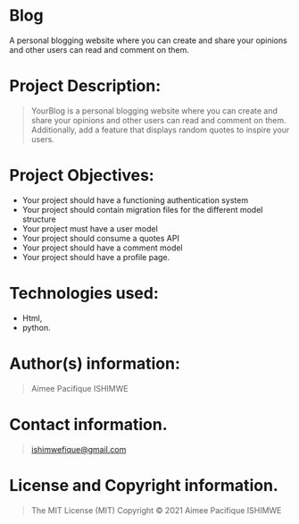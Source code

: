# Blog
A personal blogging website where you can create and share your opinions and other users can read and comment on them.

# Project Description:
> YourBlog is a personal blogging website where you can create and share your opinions and other users can read and comment on them. Additionally, add a feature that displays random quotes to inspire your users.


# Project Objectives:
* Your project should have a functioning authentication system
* Your project should contain migration files for the different model structure
* Your project must have a user model
* Your project should consume a quotes API
* Your project should have a comment model
* Your project should have a profile page.


# Technologies used: 
* Html,
* python.

# Author(s) information: 
> Aimee Pacifique ISHIMWE

# Contact information.
> ishimwefique@gmail.com

# License and Copyright information.
> The MIT License (MIT) Copyright © 2021 Aimee Pacifique ISHIMWE
